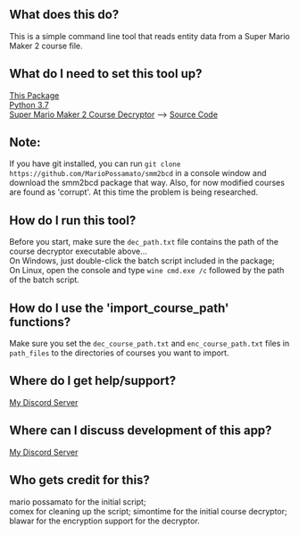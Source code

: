 ## What does this do?
This is a simple command line tool that reads entity data from a Super Mario Maker 2 course file.

## What do I need to set this tool up?
[This Package](https://github.com/MarioPossamato/smm2bcd/archive/master.zip)  
[Python 3.7](https://www.python.org/downloads/release/python-370/)  
[Super Mario Maker 2 Course Decryptor](https://cdn.discordapp.com/attachments/638445176070602752/665586143001051156/smm2dec.exe) --> [Source Code](https://github.com/0Liam/SMM2CourseDecryptor)

## Note:
If you have git installed, you can run `git clone https://github.com/MarioPossamato/smm2bcd` in a console window and download the smm2bcd package that way.  Also, for now modified courses are found as 'corrupt'.  At this time the problem is being researched.

## How do I run this tool?
Before you start, make sure the `dec_path.txt` file contains the path of the course decryptor executable above...  
On Windows, just double-click the batch script included in the package;  
On Linux, open the console and type `wine cmd.exe /c` followed by the path of the batch script.

## How do I use the 'import_course_path' functions?
Make sure you set the `dec_course_path.txt` and `enc_course_path.txt` files in `path_files` to the directories of courses you want to import.

## Where do I get help/support?
[My Discord Server](https://discord.gg/8wx8uQF)

## Where can I discuss development of this app?
[My Discord Server](https://discord.gg/8wx8uQF)

## Who gets credit for this?
mario possamato for the initial script;  
comex for cleaning up the script;
simontime for the initial course decryptor;
blawar for the encryption support for the decryptor.
